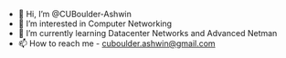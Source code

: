 - 👋 Hi, I’m @CUBoulder-Ashwin
- 👀 I’m interested in Computer Networking
- 🌱 I’m currently learning Datacenter Networks and Advanced Netman
- 📫 How to reach me - cuboulder.ashwin@gmail.com


<!---
CUBoulder-Ashwin/CUBoulder-Ashwin is a ✨ special ✨ repository because its `README.md` (this file) appears on your GitHub profile.
You can click the Preview link to take a look at your changes.
--->
